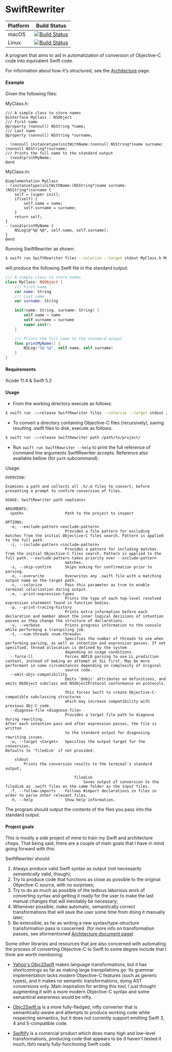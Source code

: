 # SwiftRewriter

| Platform | Build Status |
|----------|--------|
| macOS    | [![Build Status](https://dev.azure.com/luiz-fs/SwiftRewriter/_apis/build/status/LuizZak.SwiftRewriter?branchName=master&jobName=macOS)](https://dev.azure.com/luiz-fs/SwiftRewriter/_build/latest?definitionId=3&branchName=master) |
| Linux    | [![Build Status](https://dev.azure.com/luiz-fs/SwiftRewriter/_apis/build/status/LuizZak.SwiftRewriter?branchName=master&jobName=Linux)](https://dev.azure.com/luiz-fs/SwiftRewriter/_build/latest?definitionId=3&branchName=master) |

A program that aims to aid in automatization of conversion of Objective-C code into equivalent Swift code.

For information about how it's structured, see the [Architecture](Architecture.md) page.

#### Example

Given the following files:

MyClass.h:
```objc
/// A simple class to store names
@interface MyClass : NSObject
/// First name
@property (nonnull) NSString *name;
/// Last name
@property (nonnull) NSString *surname;

- (nonnull instancetype)initWithName:(nonnull NSString*)name surname:(nonnull NSString*)surname;
/// Prints the full name to the standard output
- (void)printMyName;
@end
```

MyClass.m:
```objc
@implementation MyClass
- (instancetype)initWithName:(NSString*)name surname:(NSString*)surname {
    self = [super init];
    if(self) {
        self.name = name;
        self.surname = surname;
    }
    return self;
}
- (void)printMyName {
    NSLog(@"%@ %@", self.name, self.surname);
}
@end
```

Running SwiftRewriter as shown:

```bash
$ swift run SwiftRewriter files --colorize --target stdout MyClass.h MyClass.m
```

will produce the following Swift file in the standard output:

```swift
/// A simple class to store names
class MyClass: NSObject {
    /// First name
    var name: String
    /// Last name
    var surname: String

    init(name: String, surname: String) {
        self.name = name
        self.surname = surname
        super.init()
    }

    /// Prints the full name to the standard output
    func printMyName() {
        NSLog("%@ %@", self.name, self.surname)
    }
}
```

#### Requirements

Xcode 11.4 & Swift 5.2

#### Usage

- From the working directory execute as follows:

```bash
$ swift run -c=release SwiftRewriter files --colorize --target stdout /path/to/MyClass.h /path/to/MyClass.m
```

- To convert a directory containing Objective-C files (recursively), saving resulting .swift files to disk, execute as follows:

```bash
$ swift run -c=release SwiftRewriter path /path/to/project/
```

- Run `swift run SwiftRewriter --help` to print the full reference of command line arguments SwiftRewriter accepts. Reference also available bellow (for `path` subcommand):

Usage:

```
OVERVIEW: 

Examines a path and collects all .h/.m files to convert, before presenting a prompt to confirm conversion of files.

USAGE: SwiftRewriter path <options>

ARGUMENTS:
  <path>                  Path to the project to inspect 

OPTIONS:
  -e, --exclude-pattern <exclude-pattern>
                          Provides a file pattern for excluding matches from the initial Objective-C files search. Pattern is applied to the full path. 
  -i, --include-pattern <include-pattern>
                          Provides a pattern for including matches from the initial Objective-C files search. Pattern is applied to the full path. --exclude-pattern takes priority over --include-pattern
                          matches. 
  -s, --skip-confirm      Skips asking for confirmation prior to parsing. 
  -o, --overwrite         Overwrites any .swift file with a matching output name on the target path. 
  -c, --colorize          Pass this parameter as true to enable terminal colorization during output. 
  -e, --print-expression-types
                          Prints the type of each top-level resolved expression statement found in function bodies. 
  -p, --print-tracing-history
                          Prints extra information before each declaration and member about the inner logical decisions of intention passes as they change the structure of declarations. 
  -v, --verbose           Prints progress information to the console while performing a transpiling job. 
  -t, --num-threads <num-threads>
                          Specifies the number of threads to use when performing parsing, as well as intention and expression passes. If not specified, thread allocation is defined by the system
                          depending on usage conditions. 
  --force-ll              Forces ANTLR parsing to use LL prediction context, instead of making an attempt at SLL first. May be more performant in some circumstances depending on complexity of original
                          source code. 
  --emit-objc-compatibility
                          Emits '@objc' attributes on definitions, and emits NSObject subclass and NSObjectProtocol conformance on protocols.

                          This forces Swift to create Objective-C-compatible subclassing structures
                          which may increase compatibility with previous Obj-C code. 
  --diagnose-file <diagnose-file>
                          Provides a target file path to diagnose during rewriting.
After each intention pass and after expression passes, the file is written
                          to the standard output for diagnosing rewriting issues. 
  -w, --target <target>   Specifies the output target for the conversion.
Defaults to 'filedisk' if not provided.

    stdout
        Prints the conversion results to the terminal's standard output;
    
                              filedisk
                                  Saves output of conversion to the filedisk as .swift files on the same folder as the input files. 
  -f, --follow-imports    Follows #import declarations in files in order to parse other relevant files. 
  -h, --help              Show help information.
```

The program should output the contents of the files you pass into the standard output.

#### Project goals

This is mostly a side project of mine to train my Swift and architecture chops. That being said, there are a couple of main goals that I have in mind going forward with this:

SwiftRewriter should:

1. Always produce valid Swift syntax as output (not necessarily _semantically_ valid, though);
2. Try to produce code that functions as close as possible to the original Objective-C source, with no surprises;
3. Try to do as much as possible of the tedious laborious work of converting syntax and getting it ready for the user to make the last manual changes that will inevitably be necessary;
4. Whenever possible, make automatic, semantically correct transformations that will save the user some time from doing it manually later;
5. Be extensible, as far as writing a new syntax/type-structure transformation pass is concerned. (for more info on transformation passes, see aformentioned [Architecture document page](Architecture.md))

Some other libraries and resources that are also concerned with automating the process of converting Objective-C to Swift to some degree include that I think are worth mentioning:

- [Yahoo's Objc2Swift](https://github.com/yahoojapan/objc2swift) makes language transformations, but it has shortcomings as far as making large transpilations go: Its grammar implementation lacks modern Objective-C features (such as generic types), and it makes no semantic transformations, doing AST conversions only. Main inspiration for writing this tool, I just thought augmenting it with a more modern Objective-C syntax and some semantical awareness would be nifty.

- [Objc2Swift.js](http://okaxaki.github.io/objc2swift/index.html) is a more fully-fledged, nifty converter that is semantically-aware and attempts to produce working code while respecting semantics, but it does not currently support emitting Swift 3, 4 and 5-compatible code.

- [Swiftify](https://objectivec2swift.com/) is a comercial product which does many high and low-level transformations, producing code that appears to be (I haven't tested it much, tbh) nearly fully-functioning Swift code.

